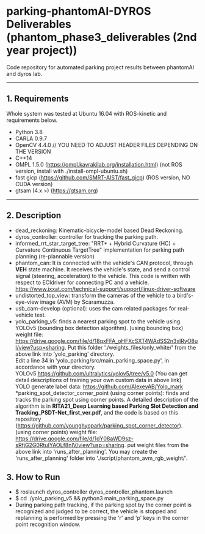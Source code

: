 # parking-phantomAI-DYROS Deliverables (phantom_phase3_deliverables (2nd year project))
Code repository for automated parking project results between phantomAI and dyros lab.

***
## 1. Requirements
Whole system was tested at Ubuntu 16.04 with ROS-kinetic and requirements below.
* Python 3.8
* CARLA 0.9.7
* OpenCV 4.4.0 // YOU NEED TO ADJUST HEADER FILES DEPENDING ON THE VERSION
* C++14
* OMPL 1.5.0 (https://ompl.kavrakilab.org/installation.html) (not ROS version, install with ./install-ompl-ubuntu.sh)
* fast gicp (https://github.com/SMRT-AIST/fast_gicp) (ROS version, NO CUDA version)
* gtsam (4.x >) (https://gtsam.org)
***
## 2. Description
* dead_reckoning: Kinematic-bicycle-model based Dead Reckoning.
* dyros_controller: controller for tracking the parking path.
* informed_rrt_star_target_tree: "RRT* + Hybrid Curvature (HC) + Curvature Continuous TargetTree" implementation for parking path planning (re-plannable version)
* phantom_can: It is connected with the vehicle's CAN protocol, through **VEH** state machine. It receives the vehicle's state, and send a control signal (steering, acceleration) to the vehicle. This code is written with respect to ECIdriver for connecting PC and a vehicle. https://www.ixxat.com/technical-support/support/linux-driver-software
* undistorted_top_view: transform the cameras of the vehicle to a bird's-eye-view image (AVM) by Scaramuzza.
* usb_cam-develop (optional): uses the cam related packages for real-vehicle test.
* yolo_parking_v5: finds a nearest parking spot to the vehicle using YOLOv5 (bounding box detection algorithm).
(using bounding box) weight file: https://drive.google.com/file/d/18qxFFA_oHFXcSXT4WAdSS2n3xlRyO8ul/view?usp=sharing. 
Put this folder './weights_files/only_white/' from the above link into 'yolo_parking' directory.  
Edit a line 34 in 'yolo_parking/src/main_parking_space.py', in accordance with your directory.  
YOLOv5 https://github.com/ultralytics/yolov5/tree/v5.0 
(You can get detail descriptions of training your own custom data in above link)  
YOLO generate label data: https://github.com/AlexeyAB/Yolo_mark  
*parking_spot_detector_corner_point (using corner points): finds and tracks the parking spot using corner points. A detailed description of the algorithm is in **RITA21_Deep Learning based Parking Slot Detection and Tracking_PSDT-Net_first_ver.pdf**, and the code is based on this repository (https://github.com/younghyopark/parking_spot_corner_detector).  
(using corner points) weight file: https://drive.google.com/file/d/1dY08aWD9sz-sRfjG2G0RtuIYAOLf8nlV/view?usp=sharing. put weight files from the above link into 'runs_after_planning'. You may create the 'runs_after_planning' folder into './script/phantom_avm_rgb_weight/'.

## 3. How to Run
* $ roslaunch dyros_controller dyros_controller_phantom.launch
* $ cd ./yolo_parking_v5 && python3 main_parking_space.py
* During parking path tracking, if the parking spot by the corner point is recognized and judged to be correct, the vehicle is stopped and replanning is performed by pressing the 'r' and 'p' keys in the corner point recognition window.
